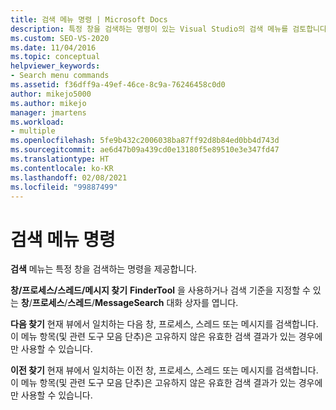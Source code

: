 ```yaml
---
title: 검색 메뉴 명령 | Microsoft Docs
description: 특정 창을 검색하는 명령이 있는 Visual Studio의 검색 메뉴를 검토합니다. 창/프로세스/스레드/메시지 찾기, 다음 찾기, 이전 찾기를 사용합니다.
ms.custom: SEO-VS-2020
ms.date: 11/04/2016
ms.topic: conceptual
helpviewer_keywords:
- Search menu commands
ms.assetid: f36dff9a-49ef-46ce-8c9a-76246458c0d0
author: mikejo5000
ms.author: mikejo
manager: jmartens
ms.workload:
- multiple
ms.openlocfilehash: 5fe9b432c2006038ba87ff92d8b84ed0bb4d743d
ms.sourcegitcommit: ae6d47b09a439cd0e13180f5e89510e3e347fd47
ms.translationtype: HT
ms.contentlocale: ko-KR
ms.lasthandoff: 02/08/2021
ms.locfileid: "99887499"
---
```

# <a name="search-menu-commands"></a>검색 메뉴 명령
**검색** 메뉴는 특정 창을 검색하는 명령을 제공합니다.

 **창/프로세스/스레드/메시지 찾기** **FinderTool** 을 사용하거나 검색 기준을 지정할 수 있는 **창**/**프로세스**/**스레드**/**MessageSearch** 대화 상자를 엽니다.

 **다음 찾기** 현재 뷰에서 일치하는 다음 창, 프로세스, 스레드 또는 메시지를 검색합니다. 이 메뉴 항목(및 관련 도구 모음 단추)은 고유하지 않은 유효한 검색 결과가 있는 경우에만 사용할 수 있습니다.

 **이전 찾기** 현재 뷰에서 일치하는 이전 창, 프로세스, 스레드 또는 메시지를 검색합니다. 이 메뉴 항목(및 관련 도구 모음 단추)은 고유하지 않은 유효한 검색 결과가 있는 경우에만 사용할 수 있습니다.